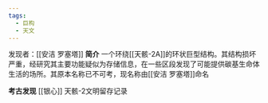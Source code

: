 ```yaml
---
tags:
  - 巨构
  - 天文
---
```

发现者：[[安洁 罗塞塔]]
**简介**
一个环绕[[天骸-2A]]的环状巨型结构。其结构损坏严重，经研究其主要功能疑似为存储信息，在一些区段发现了可能提供碳基生命体生活的场所。其原本名称已不可考，现名称由[[安洁 罗塞塔]]命名

**考古发现**
[[银心]]
天骸-2文明留存记录